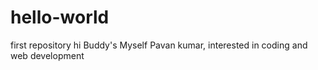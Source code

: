 # hello-world
first repository
hi Buddy's
Myself Pavan kumar, interested in coding and web development
